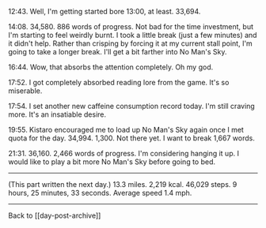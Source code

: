 12:43.  Well, I'm getting started bore 13:00, at least.  33,694.

14:08.  34,580.  886 words of progress.  Not bad for the time investment, but I'm starting to feel weirdly burnt.  I took a little break (just a few minutes) and it didn't help.  Rather than crisping by forcing it at my current stall point, I'm going to take a longer break.  I'll get a bit farther into No Man's Sky.

16:44.  Wow, that absorbs the attention completely.  Oh my god.

17:52.  I got completely absorbed reading lore from the game.  It's so miserable.

17:54.  I set another new caffeine consumption record today.  I'm still craving more.  It's an insatiable desire.

19:55.  Kistaro encouraged me to load up No Man's Sky again once I met quota for the day.  34,994.  1,300.  Not there yet.  I want to break 1,667 words.

21:31.  36,160.  2,466 words of progress.  I'm considering hanging it up.  I would like to play a bit more No Man's Sky before going to bed.

---
(This part written the next day.) 13.3 miles.  2,219 kcal.  46,029 steps.  9 hours, 25 minutes, 33 seconds.  Average speed 1.4 mph.

---
Back to [[day-post-archive]]
